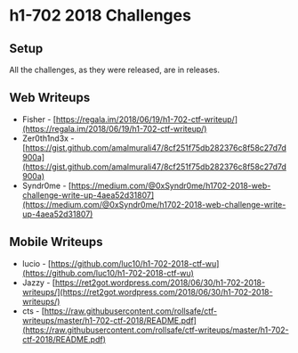# h1-702 2018 Challenges

## Setup

All the challenges, as they were released, are in releases.

## Web Writeups

* Fisher - [https://regala.im/2018/06/19/h1-702-ctf-writeup/](https://regala.im/2018/06/19/h1-702-ctf-writeup/)
* Zer0th1nd3x - [https://gist.github.com/amalmurali47/8cf251f75db282376c8f58c27d7d900a](https://gist.github.com/amalmurali47/8cf251f75db282376c8f58c27d7d900a)
* Syndr0me - [https://medium.com/@0xSyndr0me/h1702-2018-web-challenge-write-up-4aea52d31807](https://medium.com/@0xSyndr0me/h1702-2018-web-challenge-write-up-4aea52d31807)

## Mobile Writeups

* lucio - [https://github.com/luc10/h1-702-2018-ctf-wu](https://github.com/luc10/h1-702-2018-ctf-wu)
* Jazzy - [https://ret2got.wordpress.com/2018/06/30/h1-702-2018-writeups/](https://ret2got.wordpress.com/2018/06/30/h1-702-2018-writeups/)
* cts - [https://raw.githubusercontent.com/rollsafe/ctf-writeups/master/h1-702-ctf-2018/README.pdf](https://raw.githubusercontent.com/rollsafe/ctf-writeups/master/h1-702-ctf-2018/README.pdf)
